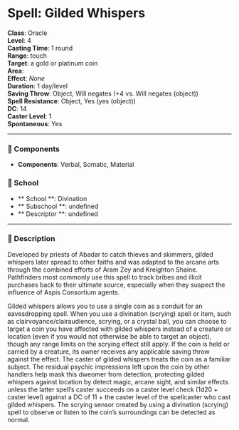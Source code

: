 
# Spell: Gilded Whispers
**Class**: Oracle  
**Level**: 4  
**Casting Time**: 1 round  
**Range**: touch  
**Target**: a gold or platinum coin  
**Area**:   
**Effect**: _None_  
**Duration**: 1 day/level  
**Saving Throw**: Object, Will negates (+4 vs. Will negates (object))  
**Spell Resistance**: Object, Yes (yes (object))  
**DC**: 14  
**Caster Level**: 1  
**Spontaneous**: Yes

---

### 🔮 Components
- **Components**: Verbal, Somatic, Material

### 🏫 School
- ** School **: Divination
- ** Subschool **: undefined
- ** Descriptor **: undefined
---

### 📜 Description
Developed by priests of Abadar to catch thieves and skimmers, gilded whispers later spread to other faiths and was adapted to the arcane arts through the combined efforts of Aram Zey and Kreighton Shaine. Pathfinders most commonly use this spell to track bribes and illicit purchases back to their ultimate source, especially when they suspect the influence of Aspis Consortium agents.

Gilded whispers allows you to use a single coin as a conduit for an eavesdropping spell. When you use a divination (scrying) spell or item, such as clairvoyance/clairaudience, scrying, or a crystal ball, you can choose to target a coin you have affected with gilded whispers instead of a creature or location (even if you would not otherwise be able to target an object), though any range limits on the scrying effect still apply. If the coin is held or carried by a creature, its owner receives any applicable saving throw against the effect. The caster of gilded whispers treats the coin as a familiar subject. The residual psychic impressions left upon the coin by other handlers help mask this dweomer from detection, protecting gilded whispers against location by detect magic, arcane sight, and similar effects unless the latter spell’s caster succeeds on a caster level check (1d20 + caster level) against a DC of 11 + the caster level of the spellcaster who cast gilded whispers. The scrying sensor created by using a divination (scrying) spell to observe or listen to the coin’s surroundings can be detected as normal.
